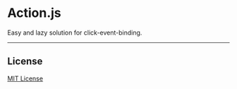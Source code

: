 # Action.js

Easy and lazy solution for click-event-binding.

***

## License

[MIT License](http://www.opensource.org/licenses/mit-license.php)
